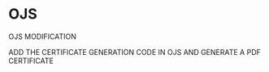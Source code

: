 # OJS
  OJS MODIFICATION
   
   ADD THE CERTIFICATE GENERATION CODE IN OJS AND GENERATE A PDF CERTIFICATE
